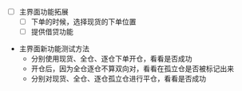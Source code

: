 - [ ] 主界面功能拓展
    - [ ] 下单的时候，选择现货的下单位置
    - [ ] 提供借贷功能
    
- 主界面新功能测试方法
    - 分别使用现货、全仓、逐仓下单开仓，看看是否成功
    - 开仓后，因为全仓逐仓不算双向对，看看在孤立仓是否被标记出来
    - 分别对现货、全仓、逐仓孤立仓进行平仓，看看是否成功